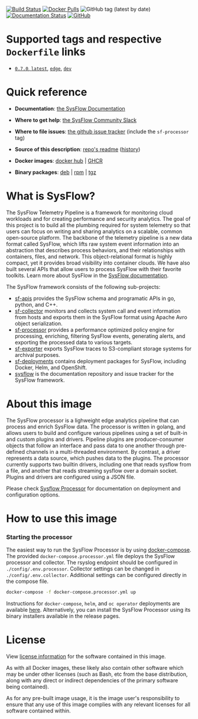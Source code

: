 [![Build Status](https://img.shields.io/github/actions/workflow/status/sysflow-telemetry/sf-processor/ci.yaml?branch=master)](https://github.com/sysflow-telemetry/sf-processor/actions)
[![Docker Pulls](https://img.shields.io/docker/pulls/sysflowtelemetry/sf-processor)](https://hub.docker.com/r/sysflowtelemetry/sf-processor)
![GitHub tag (latest by date)](https://img.shields.io/github/v/tag/sysflow-telemetry/sf-processor)
[![Documentation Status](https://readthedocs.org/projects/sysflow/badge/?version=latest)](https://sysflow.readthedocs.io/en/latest/?badge=latest)
[![GitHub](https://img.shields.io/github/license/sysflow-telemetry/sf-processor)](https://github.com/sysflow-telemetry/sf-processor/blob/master/LICENSE.md)

# Supported tags and respective `Dockerfile` links

-	[`0.7.0`, `latest`](https://github.com/sysflow-telemetry/sf-processor/blob/0.7.0/Dockerfile), [`edge`](https://github.com/sysflow-telemetry/sf-processor/blob/master/Dockerfile), [`dev`](https://github.com/sysflow-telemetry/sf-processor/blob/dev/Dockerfile)

# Quick reference

-	**Documentation**:
	[the SysFlow Documentation](https://sysflow.readthedocs.io)

-	**Where to get help**:
	[the SysFlow Community Slack](https://join.slack.com/t/sysflow-telemetry/shared_invite/enQtODA5OTA3NjE0MTAzLTlkMGJlZDQzYTc3MzhjMzUwNDExNmYyNWY0NWIwODNjYmRhYWEwNGU0ZmFkNGQ2NzVmYjYxMWFjYTM1MzA5YWQ)

-	**Where to file issues**:
	[the github issue tracker](https://github.com/sysflow-telemetry/sysflow/issues) (include the `sf-processor` tag)

-	**Source of this description**:
	[repo's readme](https://github.com/sysflow-telemetry/sf-processor/edit/master/README.md) ([history](https://github.com/sysflow-telemetry/sf-processor/commits/master))

-	**Docker images**:
	[docker hub](https://hub.docker.com/u/sysflowtelemetry) | [GHCR](https://github.com/orgs/sysflow-telemetry/packages)

-	**Binary packages**:
	[deb](https://github.com/sysflow-telemetry/sf-processor/releases/tag/0.7.0/sfprocessor-0.7.0-x86_64.deb) | [rpm](https://github.com/sysflow-telemetry/sf-processor/releases/tag/0.7.0/sfprocessor-0.7.0-x86_64.rpm) | [tgz](https://github.com/sysflow-telemetry/sf-processor/releases/tag/0.7.0/sfprocessor-0.7.0-x86_64.tar.gz)

# What is SysFlow?

The SysFlow Telemetry Pipeline is a framework for monitoring cloud workloads and for creating performance and security analytics. The goal of this project is to build all the plumbing required for system telemetry so that users can focus on writing and sharing analytics on a scalable, common open-source platform. The backbone of the telemetry pipeline is a new data format called SysFlow, which lifts raw system event information into an abstraction that describes process behaviors, and their relationships with containers, files, and network. This object-relational format is highly compact, yet it provides broad visibility into container clouds. We have also built several APIs that allow users to process SysFlow with their favorite toolkits. Learn more about SysFlow in the [SysFlow documentation](https://sysflow.readthedocs.io).

The SysFlow framework consists of the following sub-projects:

- [sf-apis](https://github.com/sysflow-telemetry/sf-apis) provides the SysFlow schema and programatic APIs in go, python, and C++.
- [sf-collector](https://github.com/sysflow-telemetry/sf-collector) monitors and collects system call and event information from hosts and exports them in the SysFlow format using Apache Avro object serialization.
- [sf-processor](https://github.com/sysflow-telemetry/sf-processor) provides a performance optimized policy engine for processing, enriching, filtering SysFlow events, generating alerts, and exporting the processed data to various targets.
- [sf-exporter](https://github.com/sysflow-telemetry/sf-exporter) exports SysFlow traces to S3-compliant storage systems for archival purposes.
- [sf-deployments](https://github.com/sysflow-telemetry/sf-deployments) contains deployment packages for SysFlow, including Docker, Helm, and OpenShift.
- [sysflow](https://github.com/sysflow-telemetry/sysflow) is the documentation repository and issue tracker for the SysFlow framework.

# About this image

The SysFlow processor is a lighweight edge analytics pipeline that can process and enrich SysFlow data. The processor is written in golang, and allows users to build and configure various pipelines using a set of built-in and custom plugins and drivers. Pipeline plugins are producer-consumer objects that follow an interface and pass data to one another through pre-defined channels in a multi-threaded environment. By contrast, a driver represents a data source, which pushes data to the plugins. The processor currently supports two builtin drivers, including one that reads sysflow from a file, and another that reads streaming sysflow over a domain socket. Plugins and drivers are configured using a JSON file.

Please check [Sysflow Processor](https://sysflow.readthedocs.io/en/latest/processor.html) for documentation on deployment and configuration options.

# How to use this image

### Starting the processor

The easiest way to run the SysFlow Processor is by using [docker-compose](https://github.com/sysflow-telemetry/sf-deployments/tree/master/docker). The provided `docker-compose.processor.yml` file deploys the SysFlow processor and collector. The rsyslog endpoint should be configured in `./config/.env.processor`. Collector settings can be changed in `./config/.env.collector`. Additional settings can be configured directly in the compose file.

```bash
docker-compose -f docker-compose.processor.yml up
```

Instructions for `docker-compose`, `helm`, and `oc operator` deployments are available [here](https://sysflow.readthedocs.io/en/latest/deploy.html). Alternatively, you can install the SysFlow Processor using its binary installers available in the release pages.

<!-- ### Configuration

Create a JSON file specifying the edge processing pipeline plugins and configuration settings.
See [template](https://github.com/sysflow-telemetry/sf-processor/blob/master/driver/pipeline.template.json) for available options. The config settings can also be overridden by setting environment variables following the convension \<PLUGINNAME\>\_\<CONFIGKEY\>. For example, you can override _export_ in the exporter plugin by specifying ```-E EXPORTER_TYPE=file``` when running the container. -->

# License

View [license information](https://github.com/sysflow-telemetry/sf-processor/blob/master/LICENSE.md) for the software contained in this image.

As with all Docker images, these likely also contain other software which may be under other licenses (such as Bash, etc from the base distribution, along with any direct or indirect dependencies of the primary software being contained).

As for any pre-built image usage, it is the image user's responsibility to ensure that any use of this image complies with any relevant licenses for all software contained within.
